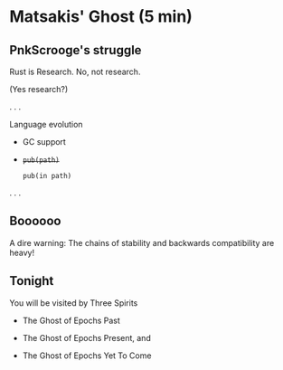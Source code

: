 # Matsakis' Ghost (5 min)


## PnkScrooge's struggle

Rust is Research. No, not research.

<div class="fragment"><p>(Yes research?)</p></div>

. . .

Language evolution

 * GC support

 * ~~`pub(path)`~~ <div class="fragment">`pub(in path)`</div>

. . .

## Boooooo

A dire warning: The chains of stability and backwards compatibility are heavy!

## Tonight

You will be visited by Three Spirits

 * The Ghost of Epochs Past

 * The Ghost of Epochs Present, and

 * The Ghost of Epochs Yet To Come
